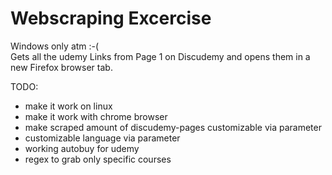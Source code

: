# Webscraping Excercise
Windows only atm :-(<br>
Gets all the udemy Links from Page 1 on Discudemy and opens them in a new Firefox browser tab.



TODO:
- make it work on linux
- make it work with chrome browser
- make scraped amount of discudemy-pages customizable via parameter
- customizable language via parameter
- working autobuy for udemy
- regex to grab only specific courses


